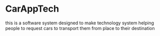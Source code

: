 # CarAppTech
this is a software system designed to make technology system helping people to request cars to transport them from place to their destination
